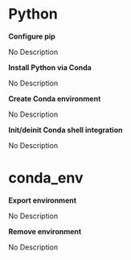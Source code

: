 # Python

**Configure pip**

No Description



**Install Python via Conda**

No Description



**Create Conda environment**

No Description



**Init/deinit Conda shell integration**

No Description



# conda_env

**Export environment**

No Description



**Remove environment**

No Description



